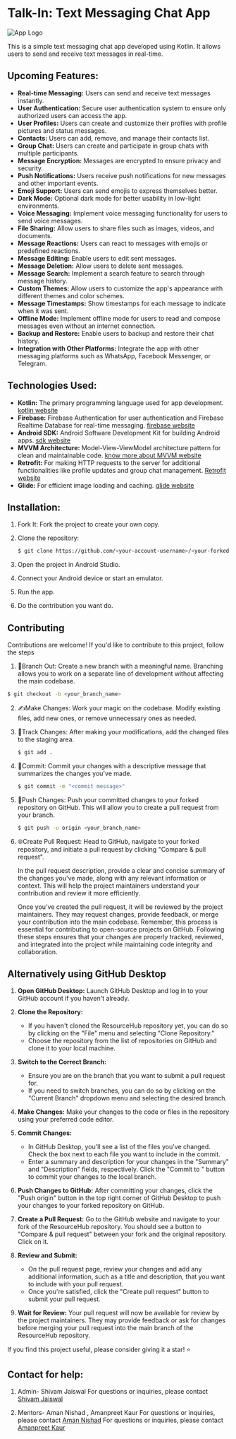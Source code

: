 # Talk-In: Text Messaging Chat App
   ![App Logo](https://media.licdn.com/dms/image/D4D0BAQEpT4N2-geGhw/company-logo_200_200/0/1688662723423?e=1723680000&v=beta&t=N_GRW7j75ddQzmfINVyqArWKv7mEMmoRS0wfW62iCq0)

This is a simple text messaging chat app developed using Kotlin. It allows users to send and receive text messages in real-time.

## Upcoming Features:

- **Real-time Messaging:** Users can send and receive text messages instantly.
- **User Authentication:** Secure user authentication system to ensure only authorized users can access the app.
- **User Profiles:** Users can create and customize their profiles with profile pictures and status messages.
- **Contacts:** Users can add, remove, and manage their contacts list.
- **Group Chat:** Users can create and participate in group chats with multiple participants.
- **Message Encryption:** Messages are encrypted to ensure privacy and security.
- **Push Notifications:** Users receive push notifications for new messages and other important events.
- **Emoji Support:** Users can send emojis to express themselves better.
- **Dark Mode:** Optional dark mode for better usability in low-light environments.
- **Voice Messaging:** Implement voice messaging functionality for users to send voice messages.
- **File Sharing:** Allow users to share files such as images, videos, and documents.
- **Message Reactions:** Users can react to messages with emojis or predefined reactions.
- **Message Editing:** Enable users to edit sent messages.
- **Message Deletion:** Allow users to delete sent messages.
- **Message Search:** Implement a search feature to search through message history.
- **Custom Themes:** Allow users to customize the app's appearance with different themes and color schemes.
- **Message Timestamps:** Show timestamps for each message to indicate when it was sent.
- **Offline Mode:** Implement offline mode for users to read and compose messages even without an internet connection.
- **Backup and Restore:** Enable users to backup and restore their chat history.
- **Integration with Other Platforms:** Integrate the app with other messaging platforms such as WhatsApp, Facebook Messenger, or Telegram.

## Technologies Used:

- **Kotlin:** The primary programming language used for app development.
   [kotlin website](https://kotlinlang.org/)
- **Firebase:** Firebase Authentication for user authentication and Firebase Realtime Database for real-time messaging.
   [firebase website](https://firebase.google.com/)
- **Android SDK:** Android Software Development Kit for building Android apps.
   [sdk website](https://developer.android.com/studio)
- **MVVM Architecture:** Model-View-ViewModel architecture pattern for clean and maintainable code.
   [know more about MVVM website](https://medium.com/@dheerubhadoria/android-mvvm-how-to-use-mvvm-in-android-example-7dec84a1fb73)
- **Retrofit:** For making HTTP requests to the server for additional functionalities like profile updates and group chat management.
   [Retrofit website](https://square.github.io/retrofit/)
- **Glide:** For efficient image loading and caching.
   [glide website](https://github.com/bumptech/glide)

## Installation:

1. Fork It: Fork the project to create your own copy.

2. Clone the repository:
   ```bash
   $ git clone https://github.com/<your-account-username>/<your-forked-project>.git
   ```

3. Open the project in Android Studio.

4. Connect your Android device or start an emulator.

5. Run the app.

6. Do the contribution you want do.

## Contributing

Contributions are welcome! If you'd like to contribute to this project, follow the steps
1. 🌿Branch Out: Create a new branch with a meaningful name. Branching allows you to work on a separate line of development without affecting the main codebase.
  ```bash
  $ git checkout -b <your_branch_name>
  ```
2. ✍️Make Changes: Work your magic on the codebase. Modify existing files, add new ones, or remove unnecessary ones as needed.
3. 📁Track Changes: After making your modifications, add the changed files to the staging area.
   ```bash
   $ git add .
   ```
4. 🚚Commit: Commit your changes with a descriptive message that summarizes the changes you've made.
   ```bash
   $ git commit -m "<commit message>"
   ```
5. 🚀Push Changes: Push your committed changes to your forked repository on GitHub. This will allow you to create a pull request from your branch.
   ```bash
   $ git push -u origin <your_branch_name>
   ```
6. 🌐Create Pull Request: Head to GitHub, navigate to your forked repository, and initiate a pull request by clicking "Compare & pull request".
   
   In the pull request description, provide a clear and concise summary of the changes you've made, along with any relevant information or context. This will help the project maintainers understand your 
   contribution and review it more efficiently.
   
   Once you've created the pull request, it will be reviewed by the project maintainers. They may request changes, provide feedback, or merge your contribution into the main codebase.
   Remember, this process is essential for contributing to open-source projects on GitHub. Following these steps ensures that your changes are properly tracked, reviewed, and integrated into the project while 
   maintaining code integrity and collaboration.

## Alternatively using GitHub Desktop 

1. **Open GitHub Desktop:**
    Launch GitHub Desktop and log in to your GitHub account if you haven't already.

2. **Clone the Repository:**
   - If you haven't cloned the ResourceHub repository yet, you can do so by clicking on the "File" menu and selecting "Clone Repository."
   - Choose the repository from the list of repositories on GitHub and clone it to your local machine.

3. **Switch to the Correct Branch:**
   - Ensure you are on the branch that you want to submit a pull request for.
   - If you need to switch branches, you can do so by clicking on the "Current Branch" dropdown menu and selecting the desired branch.

4. **Make Changes:**
   Make your changes to the code or files in the repository using your preferred code editor.

5. **Commit Changes:**
   - In GitHub Desktop, you'll see a list of the files you've changed. Check the box next to each file you want to include in the commit.
   - Enter a summary and description for your changes in the "Summary" and "Description" fields, respectively. Click the "Commit to <branch-name>" button to commit your changes to the local branch.

6. **Push Changes to GitHub:**
   After committing your changes, click the "Push origin" button in the top right corner of GitHub Desktop to push your changes to your forked repository on GitHub.

7. **Create a Pull Request:**
   Go to the GitHub website and navigate to your fork of the ResourceHub repository. You should see a button to "Compare & pull request" between your fork and the original repository. Click on it.

8. **Review and Submit:**
   - On the pull request page, review your changes and add any additional information, such as a title and description, that you want to include with your pull request.
   - Once you're satisfied, click the "Create pull request" button to submit your pull request.

9. **Wait for Review:**
    Your pull request will now be available for review by the project maintainers. They may provide feedback or ask for changes before merging your pull request into the main branch of the ResourceHub repository.

If you find this project useful, please consider giving it a star! ⭐️

## Contact for help:
1. Admin- Shivam Jaiswal
   For questions or inquiries, please contact [Shivam Jaiswal](mailto:Forcollegeintern@gmail.com)

2. Mentors- Aman Nishad , Amanpreet Kaur
   For questions or inquiries, please contact [Aman Nishad](mailto:amannishad0512@gmail.com)
   For questions or inquiries, please contact [Amanpreet Kaur](mailto:preetkaur93@gmail.com) 
